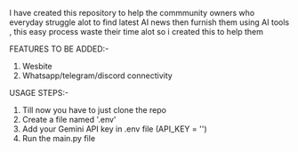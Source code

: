 I have created this repository to help the commmunity owners who everyday struggle alot to find latest AI news then furnish them using AI tools , this easy process waste their time alot so i created this to help them

FEATURES TO BE ADDED:-
1. Wesbite
2. Whatsapp/telegram/discord connectivity

USAGE STEPS:-
1. Till now you have to just clone the repo
2. Create a file named '.env'
3. Add your Gemini API key in .env file (API_KEY = '<your API key>') 
4. Run the main.py file 
